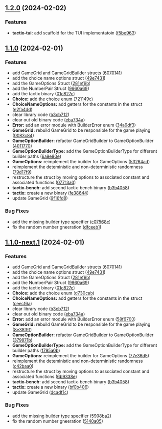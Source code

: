 ## [1.2.0](https://github.com/AliSajid/dilemma-tactix/compare/v1.1.0...v1.2.0) (2024-02-02)


### Features

* **tactix-tui:** add scaffold for the TUI implementatoin ([f5be963](https://github.com/AliSajid/dilemma-tactix/commit/f5be963014ada69601f0a38b6f3061ce1c0f6537))

## [1.1.0](https://github.com/AliSajid/dilemma-tactix/compare/v1.0.0...v1.1.0) (2024-02-01)


### Features

* add GameGrid and GameGridBuilder structs ([6070141](https://github.com/AliSajid/dilemma-tactix/commit/6070141d1b31893605a51a475644f54b201b8ca6))
* add the choice name options struct ([49e7431](https://github.com/AliSajid/dilemma-tactix/commit/49e7431ba86f58d794e2c286d028cdad7b6b9930))
* add the GameOptions Struct ([281ef9b](https://github.com/AliSajid/dilemma-tactix/commit/281ef9b7e719c9741a1f46bde73ab230a173d899))
* add the NumberPair Struct ([9660a69](https://github.com/AliSajid/dilemma-tactix/commit/9660a691e47bc0cb52c2f8164ed0ab55380c637f))
* add the tactix binary ([01c827c](https://github.com/AliSajid/dilemma-tactix/commit/01c827c033b3554eeddd6ec4a9ad3a8278c71b03))
* **Choice:** add the choice enum ([721149c](https://github.com/AliSajid/dilemma-tactix/commit/721149c2bab6ee7d0dac32d4d8ea3d4a6d1cf0a9))
* **ChoiceNameOptions:** add getters for the constants in the struct ([e2fa4dd](https://github.com/AliSajid/dilemma-tactix/commit/e2fa4ddf6053e6deeb1e4dbe8760f6b220e87777))
* clear library code ([b3cb712](https://github.com/AliSajid/dilemma-tactix/commit/b3cb712551f9f75a4057d2918317ded146ebb214))
* clear out old binary code ([eba734a](https://github.com/AliSajid/dilemma-tactix/commit/eba734addc72900b84bf33b0a9159748529861f0))
* **Error:** add an error module with BuilderError enum ([34a9df3](https://github.com/AliSajid/dilemma-tactix/commit/34a9df3f03a5d905de4a52f0c323d280d6928d4b))
* **GameGrid:** rebuild GameGrid to be responsible for the game playing ([0083c84](https://github.com/AliSajid/dilemma-tactix/commit/0083c84f81515d89dd5f40294345d77bcfe16778))
* **GameOptionBuilder:** refactor GameGridBuilder to GameOptionBuilder ([4011770](https://github.com/AliSajid/dilemma-tactix/commit/4011770e61143e6b910787577dff2156154b741a))
* **GameOptionBuilderType:** add the GameOptionBuilderType for different builder paths ([6a9e80e](https://github.com/AliSajid/dilemma-tactix/commit/6a9e80ef755ff31e5d8744e1f212327541d84cf1))
* **GameOptions:** reimplement the builder for GameOptions ([53264ad](https://github.com/AliSajid/dilemma-tactix/commit/53264add21af0de23a412344bf45eaa69b5b6513))
* reimplement the deteministic and non-deterministic randomness ([79d17f9](https://github.com/AliSajid/dilemma-tactix/commit/79d17f90651cc783257134f36694a1ecf8a18070))
* restructure the struct by moving options to associated constant and associated functions ([07713a0](https://github.com/AliSajid/dilemma-tactix/commit/07713a0bcc108a4870640919aa243cf628c3bdc8))
* **tactix-bench:** add second tactix-bench binary ([b3b4058](https://github.com/AliSajid/dilemma-tactix/commit/b3b405874b5cb73ca2f869d0b7acb428650c3f6e))
* **tactix:** create a new binary ([fe38644](https://github.com/AliSajid/dilemma-tactix/commit/fe38644af3a8fdf9df847ea5a24a537a355ee5f1))
* update GameGrid ([9f16fd8](https://github.com/AliSajid/dilemma-tactix/commit/9f16fd804edd84d7749797a20ad1d12bafbd8f9f))


### Bug Fixes

* add the missing builder type specifier ([c07568c](https://github.com/AliSajid/dilemma-tactix/commit/c07568cbc6fcb5ab0dc30f6e372731c95e8e7b2c))
* fix the random number gneeration ([dfceeb1](https://github.com/AliSajid/dilemma-tactix/commit/dfceeb1540841b545f99203ab0a2b4fbe14dd66e))

## [1.1.0-next.1](https://github.com/AliSajid/dilemma-tactix/compare/v1.0.0...v1.1.0-next.1) (2024-02-01)


### Features

* add GameGrid and GameGridBuilder structs ([6070141](https://github.com/AliSajid/dilemma-tactix/commit/6070141d1b31893605a51a475644f54b201b8ca6))
* add the choice name options struct ([49e7431](https://github.com/AliSajid/dilemma-tactix/commit/49e7431ba86f58d794e2c286d028cdad7b6b9930))
* add the GameOptions Struct ([281ef9b](https://github.com/AliSajid/dilemma-tactix/commit/281ef9b7e719c9741a1f46bde73ab230a173d899))
* add the NumberPair Struct ([9660a69](https://github.com/AliSajid/dilemma-tactix/commit/9660a691e47bc0cb52c2f8164ed0ab55380c637f))
* add the tactix binary ([01c827c](https://github.com/AliSajid/dilemma-tactix/commit/01c827c033b3554eeddd6ec4a9ad3a8278c71b03))
* **Choice:** add the choice enum ([d730cab](https://github.com/AliSajid/dilemma-tactix/commit/d730cab9a6aee83f9b34d8c6df74145aaf5a5149))
* **ChoiceNameOptions:** add getters for the constants in the struct ([ceecf6a](https://github.com/AliSajid/dilemma-tactix/commit/ceecf6a08c9877cbaf29b859473cfb2ee3554321))
* clear library code ([b3cb712](https://github.com/AliSajid/dilemma-tactix/commit/b3cb712551f9f75a4057d2918317ded146ebb214))
* clear out old binary code ([eba734a](https://github.com/AliSajid/dilemma-tactix/commit/eba734addc72900b84bf33b0a9159748529861f0))
* **Error:** add an error module with BuilderError enum ([58f6700](https://github.com/AliSajid/dilemma-tactix/commit/58f6700dfb820dead31f0ec57357709e5cf50755))
* **GameGrid:** rebuild GameGrid to be responsible for the game playing ([8e38f9f](https://github.com/AliSajid/dilemma-tactix/commit/8e38f9f41319b2d1ba0a742e926ca7b3c9e8b259))
* **GameOptionBuilder:** refactor GameGridBuilder to GameOptionBuilder ([379971b](https://github.com/AliSajid/dilemma-tactix/commit/379971b59f3413c57079c93a420fdc360b0fadcf))
* **GameOptionBuilderType:** add the GameOptionBuilderType for different builder paths ([f795a0b](https://github.com/AliSajid/dilemma-tactix/commit/f795a0ba6dab0b0e006b0b9f984083593782bee5))
* **GameOptions:** reimplement the builder for GameOptions ([77e36d5](https://github.com/AliSajid/dilemma-tactix/commit/77e36d5db661bbede6876ccc88231b43247eb677))
* reimplement the deteministic and non-deterministic randomness ([c42baa0](https://github.com/AliSajid/dilemma-tactix/commit/c42baa0174e116bc5eb7df5a803bdfa9475a2ef3))
* restructure the struct by moving options to associated constant and associated functions ([6b9338e](https://github.com/AliSajid/dilemma-tactix/commit/6b9338e30ec556befc56b12cfc89cc5594205f9c))
* **tactix-bench:** add second tactix-bench binary ([b3b4058](https://github.com/AliSajid/dilemma-tactix/commit/b3b405874b5cb73ca2f869d0b7acb428650c3f6e))
* **tactix:** create a new binary ([bf0b406](https://github.com/AliSajid/dilemma-tactix/commit/bf0b40683dd37db2989506bf39b62fd08024a562))
* update GameGrid ([dcadf1c](https://github.com/AliSajid/dilemma-tactix/commit/dcadf1cf03e4f122e61aa243406d6b466b8fdd54))


### Bug Fixes

* add the missing builder type specifier ([5908ba2](https://github.com/AliSajid/dilemma-tactix/commit/5908ba27c42d62940d7bbbed208b1508bb91e4b3))
* fix the random number gneeration ([5140a05](https://github.com/AliSajid/dilemma-tactix/commit/5140a052b0c3cf1a4afa9a1d82527dc7e3e441aa))

